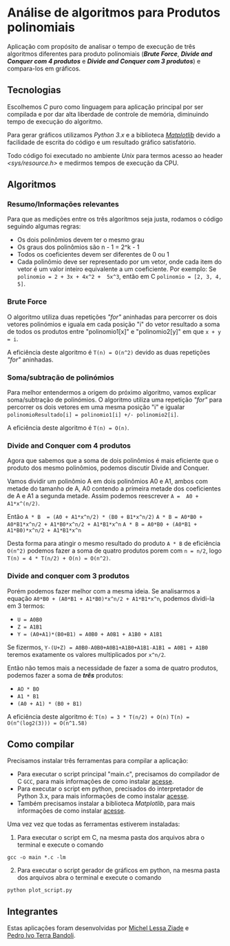 # Análise de algoritmos para Produtos polinomiais
Aplicação com propósito de analisar o tempo de execução de três algoritmos diferentes para produto polinomiais (***Brute Force***, ***Divide and Conquer com 4 produtos*** e ***Divide and Conquer com 3 produtos***) e compara-los em gráficos.

## Tecnologias

Escolhemos *C* puro como linguagem para aplicação principal por ser compilada e por dar alta liberdade de controle de memória, diminuindo tempo de execução do algoritmo.

Para gerar gráficos utilizamos *Python 3.x* e a biblioteca [_Matplotlib_](https://matplotlib.org/)  devido a facilidade de escrita do código e um resultado gráfico satisfatório.

Todo código foi executado no ambiente *Unix* para termos acesso ao header *<sys/resource.h>* e medirmos tempos de execução da CPU.

## Algoritmos

### Resumo/Informações relevantes
Para que as medições entre os três algoritmos seja justa, rodamos o código seguindo algumas regras:
 
 * Os dois polinômios devem ter o mesmo grau
 * Os graus dos polinômios são n - 1 = 2^k - 1
 * Todos os coeficientes devem ser diferentes de 0 ou 1
 * Cada polinômio deve ser representado por um vetor, onde cada item do vetor é um valor inteiro equivalente a um coeficiente. Por exemplo:
 Se `polinomio = 2 + 3x + 4x^2 +  5x^3`,
 então em C `polinomio = [2, 3, 4, 5]`.

### Brute Force
O algoritmo utiliza duas repetições *"for"* aninhadas para percorrer os dois vetores polinómios e iguala em cada posição "i" do vetor resultado a soma de todos os produtos entre "polinomio1[x]" e "polinomio2[y]" em que `x + y = i`.

A eficiência deste algoritmo é `T(n) = O(n^2)` devido as duas repetições *"for"* aninhadas.

### Soma/subtração de polinómios
Para melhor entendermos a origem do próximo algoritmo, vamos explicar soma/subtração de polinómios. O algoritmo utiliza uma repetição *"for"* para percorrer os dois vetores em uma mesma posição "i" e igualar `polinomioResultado[i] = polinomio1[i] +/- polinomio2[i]`.

A eficiência deste algoritmo é `T(n) = O(n)`.

### Divide and Conquer com 4 produtos
Agora que sabemos que a soma de dois polinômios é mais eficiente que o produto dos mesmo polinômios, podemos discutir Divide and Conquer. 

Vamos dividir um polinômio A em dois polinômios A0 e A1, ambos com metade do tamanho de A, A0 contendo a primeira metade dos coeficientes de A e A1 a segunda metade. Assim podemos reescrever `A =  A0 + A1*x^(n/2)`.

Então
`A * B  = (A0 + A1*x^n/2) * (B0 + B1*x^n/2)`
`A * B = A0*B0 + A0*B1*x^n/2 + A1*B0*x^n/2 + A1*B1*x^n`
`A * B = A0*B0 + (A0*B1 + A1*B0)*x^n/2 + A1*B1*x^n`

Desta forma para atingir o mesmo resultado do produto `A * B` de eficiência `O(n^2)` podemos fazer a soma de quatro produtos porem com `n = n/2`, logo `T(n) = 4 * T(n/2) + O(n) = O(n^2)`.   

### Divide and conquer com 3 produtos
Porém podemos fazer melhor com a mesma ideia. Se analisarmos a equação `A0*B0 + (A0*B1 + A1*B0)*x^n/2 + A1*B1*x^n`, podemos dividi-la em 3 termos:
 
 * `U = A0B0`
 * `Z = A1B1`
 * `Y = (A0+A1)*(B0+B1) = A0B0 + A0B1 + A1B0 + A1B1`

Se fizermos,
`Y-(U+Z) = A0B0-A0B0+A0B1+A1B0+A1B1-A1B1 = A0B1 + A1B0`
teremos exatamente os valores multiplicados por `x^n/2`.

Então não temos mais a necessidade de fazer a soma de quatro produtos, podemos fazer a soma de ***três*** produtos:
* `AO * BO`
* `A1 * B1`
* `(A0 + A1) * (B0 + B1)`

A eficiência deste algoritmo é:
`T(n) = 3 * T(n/2) + O(n)`
`T(n) = O(n^(log2(3))) = O(n^1.58)`

## Como compilar

Precisamos instalar três ferramentas para compilar a aplicação:
* Para executar o script principal "main.c", precisamos do compilador de C `GCC`, para mais informações de como instalar [acesse](https://gcc.gnu.org/).
* Para executar o script em python, precisados do  interpretador de Python 3.x, para mais informações de como instalar [acesse](https://www.python.org/).
* Também precisamos instalar a biblioteca _Matplotlib_, para mais informações de como instalar [acesse](https://matplotlib.org/stable/users/installing.html).

Uma vez vez que todas as ferramentas estiverem instaladas:
1. Para executar o script em C, na mesma pasta dos arquivos abra o terminal e execute o comando

` gcc -o main *.c -lm `

2. Para executar o script gerador de gráficos em python, na mesma pasta dos arquivos abra o terminal e execute o comando

`python plot_script.py`

## Integrantes
Estas aplicações foram desenvolvidas por [Michel Lessa Ziade](https://github.com/mlziade) e [  
Pedro Ivo Terra Bandoli]().
